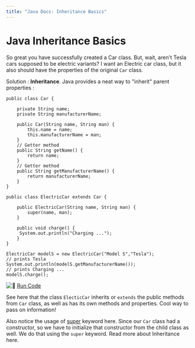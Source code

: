 ```yaml
---
title: "Java Docs: Inheritance Basics"
---
```


# Java Inheritance Basics

So great you have successfully created a Car class. But, wait, aren't Tesla cars supposed to be electric variants? I want an Electric car class, but it also should have the properties of the original `Car` class.

Solution : **Inheritance**. Java provides a neat way to "inherit" parent properties :

    public class Car {

        private String name;
        private String manufacturerName;

        public Car(String name, String man) {
            this.name = name;
            this.manufacturerName = man;
        }
        // Getter method
        public String getName() {
            return name;
        }
        // Getter method
        public String getManufacturerName() {
            return manufacturerName;
        }
    }

    public class ElectricCar extends Car {

        public ElectricCar(String name, String man) {
            super(name, man);
        }

        public void charge() {
         System.out.println("Charging ...");
        }
    }

    ElectricCar modelS = new ElectricCar("Model S","Tesla");
    // prints Tesla
    System.out.println(modelS.getManufacturerName());
    // prints Charging ...
    modelS.charge();

![:rocket:](//forum.freecodecamp.com/images/emoji/emoji_one/rocket.png?v=2 ":rocket:") [Run Code](https://repl.it/CJZY/0)

See here that the class `ElecticCar` inherits or `extends` the public methods from `Car` class, as well as has its own methods and properties. Cool way to pass on information!

Also notice the usage of [super](https://docs.oracle.com/javase/tutorial/java/IandI/super.html) keyword here. Since our `Car` class had a constructor, so we have to initialize that constructor from the child class as well. We do that using the `super` keyword. Read more about <a>Inheritance here</a>.
